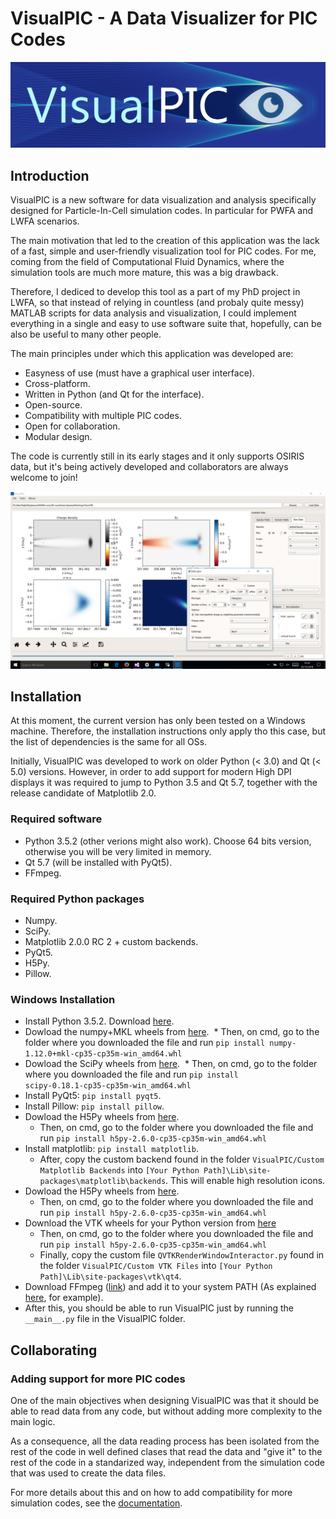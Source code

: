 # VisualPIC - A Data Visualizer for PIC Codes

![VisualPIC logo](Logo/logo_horizontal.png)

## Introduction

VisualPIC is a new software for data visualization and analysis specifically designed for Particle-In-Cell simulation codes. In particular for PWFA and LWFA scenarios.

The main motivation that led to the creation of this application was the lack of a fast, simple and user-friendly visualization tool for PIC codes. 
For me, coming from the field of Computational Fluid Dynamics, where the simulation tools are much more mature, this was a big drawback.

Therefore, I dediced to develop this tool as a part of my PhD project in LWFA, so that instead of relying in countless (and probaly quite messy) 
MATLAB scripts for data analysis and visualization, I could implement everything in a single and easy to use software suite  that, hopefully, can be also be useful to many other people.

The main principles under which this application was developed are:

* Easyness of use (must have a graphical user interface).
* Cross-platform.
* Written in Python (and Qt for the interface).
* Open-source.
* Compatibility with multiple PIC codes.
* Open for collaboration.
* Modular design.

The code is currently still in its early stages and it only supports OSIRIS data, but it's being actively developed and collaborators are always welcome to join!

![VisualPIC Screnshot](Logo/VisualPIC.PNG)

## Installation
At this moment, the current version has only been tested on a Windows machine. Therefore, the installation instructions only apply tho this case, but the list of dependencies is the same for all OSs.

Initially, VisualPIC was developed to work on older Python (< 3.0) and Qt (< 5.0) versions. However, in order to add support for modern High DPI displays it was required to jump to Python 3.5 and Qt 5.7, together with the release candidate of Matplotlib 2.0.

### Required software
* Python 3.5.2 (other verions might also work). Choose 64 bits version, otherwise you will be very limited in memory.
* Qt 5.7 (will be installed with PyQt5).
* FFmpeg.

### Required Python packages
* Numpy.
* SciPy.
* Matplotlib 2.0.0 RC 2 + custom backends.
* PyQt5.
* H5Py.
* Pillow.

### Windows Installation
* Install Python 3.5.2. Download [here](https://www.python.org/downloads/release/python-352/).
* Dowload the numpy+MKL wheels from [here](http://www.lfd.uci.edu/~gohlke/pythonlibs/#numpy).
  * Then, on cmd, go to the folder where you downloaded the file and run `pip install numpy-1.12.0+mkl-cp35-cp35m-win_amd64.whl`
* Dowload the SciPy wheels from [here](http://www.lfd.uci.edu/~gohlke/pythonlibs/#scipy).
  * Then, on cmd, go to the folder where you downloaded the file and run `pip install scipy‑0.18.1‑cp35‑cp35m‑win_amd64.whl`
* Install PyQt5: `pip install pyqt5`.
* Install Pillow: `pip install pillow`.
* Dowload the H5Py wheels from [here](http://www.lfd.uci.edu/~gohlke/pythonlibs/#h5py).
  * Then, on cmd, go to the folder where you downloaded the file and run `pip install h5py-2.6.0-cp35-cp35m-win_amd64.whl`
* Install matplotlib: `pip install matplotlib`.
  * After, copy the custom backend found in the folder `VisualPIC/Custom Matplotlib Backends` into `[Your Python Path]\Lib\site-packages\matplotlib\backends`. This will enable high resolution icons.
* Dowload the H5Py wheels from [here](http://www.lfd.uci.edu/~gohlke/pythonlibs/#h5py).
  * Then, on cmd, go to the folder where you downloaded the file and run `pip install h5py-2.6.0-cp35-cp35m-win_amd64.whl`
* Download the VTK wheels for your Python version from [here](http://www.lfd.uci.edu/~gohlke/pythonlibs/#vtk)
  * Then, on cmd, go to the folder where you downloaded the file and run `pip install h5py-2.6.0-cp35-cp35m-win_amd64.whl`
  * Finally, copy the custom file `QVTKRenderWindowInteractor.py` found in the folder `VisualPIC/Custom VTK Files` into `[Your Python Path]\Lib\site-packages\vtk\qt4`.
* Download FFmpeg ([link](https://ffmpeg.zeranoe.com/builds/)) and add it to your system PATH (As explained [here](http://www.wikihow.com/Install-FFmpeg-on-Windows), for example).
* After this, you should be able to run VisualPIC just by running the `__main__.py` file in the VisualPIC folder.


## Collaborating

### Adding support for more PIC codes

One of the main objectives when designing VisualPIC was that it should be able to read data from any code, but without adding more complexity to the main logic.

As a consequence, all the data reading process has been isolated from the rest of the code in well defined clases that read the data and "give it" to the rest of the code in a standarized way, independent from the simulation code that was used to create the data files.

For more details about this and on how to add compatibility for more simulation codes, see the [documentation](/Documentation/AddSupportForAnotherCode.md).

